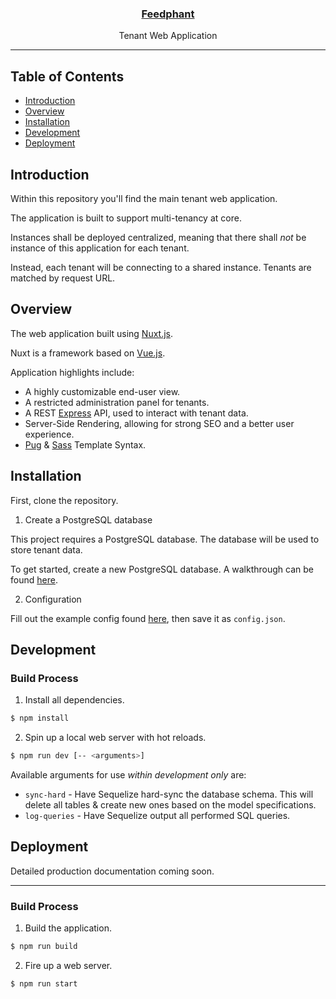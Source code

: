 <p align="center">
    <a href="https://feedphant.com">
        <h3 align="center">Feedphant</h3>
    </a>
    <p align="center">Tenant Web Application</p>
</p>

---

## Table of Contents

- [Introduction](#introduction)
- [Overview](#overview)
- [Installation](#installation)
- [Development](#development)
- [Deployment](#deployment)

## Introduction

Within this repository you'll find the main tenant web application.

The application is built to support multi-tenancy at core.

Instances shall be deployed centralized, meaning that there shall *not* be instance of this application for each tenant.

Instead, each tenant will be connecting to a shared instance. Tenants are matched by request URL.

## Overview

The web application built using [Nuxt.js](https://nuxtjs.org).

Nuxt is a framework based on [Vue.js](https://vuejs.org/).

Application highlights include:

- A highly customizable end-user view.
- A restricted administration panel for tenants.
- A REST [Express](http://expressjs.com/) API, used to interact with tenant data.
- Server-Side Rendering, allowing for strong SEO and a better user experience.
- [Pug](https://pugjs.org/) & [Sass](https://sass-lang.com/) Template Syntax.

## Installation

First, clone the repository.

1. Create a PostgreSQL database

This project requires a PostgreSQL database. The database will be used to store tenant data.

To get started, create a new PostgreSQL database. A walkthrough can be found [here](https://www.postgresql.org/docs/9.0/tutorial-createdb.html).

2. Configuration

Fill out the example config found [here](config/example.config.json), then save it as `config.json`.

## Development

### Build Process

1. Install all dependencies.

``` bash
$ npm install
```

2. Spin up a local web server with hot reloads.

``` bash
$ npm run dev [-- <arguments>]
```

Available arguments for use *within development only* are:
- `sync-hard` - Have Sequelize hard-sync the database schema. This will delete all tables & create new ones based on the model specifications.
- `log-queries` - Have Sequelize output all performed SQL queries.

## Deployment

Detailed production documentation coming soon.

---

### Build Process

1. Build the application.

``` bash
$ npm run build
```

2. Fire up a web server.

``` bash
$ npm run start
```

